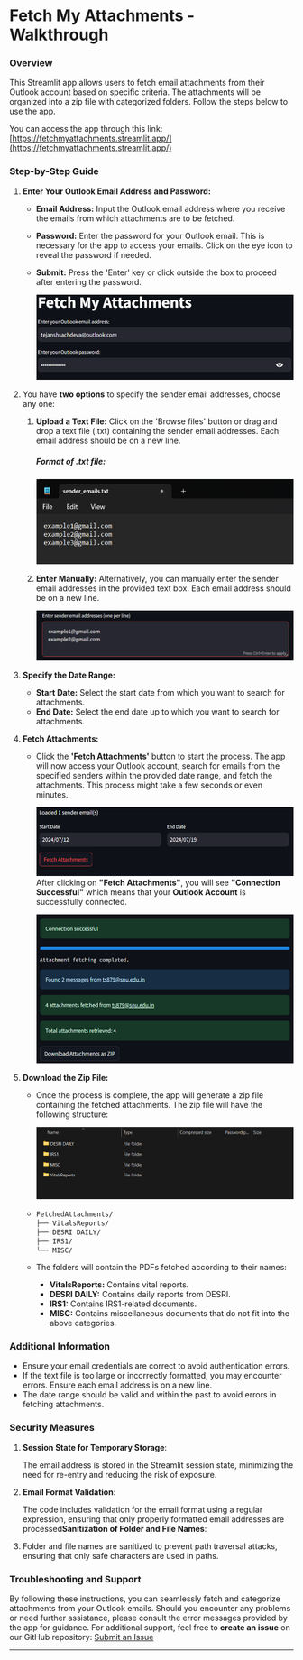 # Fetch My Attachments - Walkthrough

### Overview

This Streamlit app allows users to fetch email attachments from their Outlook account based on specific criteria. The attachments will be organized into a zip file with categorized folders. Follow the steps below to use the app.

You can access the app through this link: [https://fetchmyattachments.streamlit.app/](https://fetchmyattachments.streamlit.app/)

### Step-by-Step Guide

1. **Enter Your Outlook Email Address and Password:**

   - **Email Address:** Input the Outlook email address where you receive the emails from which attachments are to be fetched.
   - **Password:** Enter the password for your Outlook email. This is necessary for the app to access your emails. Click on the eye icon to reveal the password if needed.
   - **Submit:** Press the 'Enter' key or click outside the box to proceed after entering the password.

     ![1721382994308](image/WalkThrough/1721382994308.png)
2. You have **two options** to specify the sender email addresses, choose any one:

   1. **Upload a Text File:** Click on the 'Browse files' button or drag and drop a text file (.txt) containing the sender email addresses. Each email address should be on a new line.

      ##### Format of .txt file:

      ![1721382613724](image/WalkThrough/1721382613724.png)
   2. **Enter Manually:** Alternatively, you can manually enter the sender email addresses in the provided text box. Each email address should be on a new line.

      ![1721382510657](image/WalkThrough/1721382510657.png)
3. **Specify the Date Range:**

   - **Start Date:** Select the start date from which you want to search for attachments.
   - **End Date:** Select the end date up to which you want to search for attachments.
4. **Fetch Attachments:**

   - Click the **'Fetch Attachments'** button to start the process. The app will now access your Outlook account, search for emails from the specified senders within the provided date range, and fetch the attachments. This process might take a few seconds or even minutes.

     ![1721382699354](image/WalkThrough/1721382699354.png)
     After clicking on **"Fetch Attachments"**, you will see **"Connection Successful"** which means that your **Outlook Account** is successfully connected.

     ![1721382763129](image/WalkThrough/1721382763129.png)
5. **Download the Zip File:**

   - Once the process is complete, the app will generate a zip file containing the fetched attachments. The zip file will have the following structure:

     ![1721382915647](image/WalkThrough/1721382915647.png)
   - ```
     FetchedAttachments/
     ├── VitalsReports/
     ├── DESRI DAILY/
     ├── IRS1/
     └── MISC/
     ```
   - The folders will contain the PDFs fetched according to their names:

     - **VitalsReports:** Contains vital reports.
     - **DESRI DAILY:** Contains daily reports from DESRI.
     - **IRS1:** Contains IRS1-related documents.
     - **MISC:** Contains miscellaneous documents that do not fit into the above categories.

### Additional Information

- Ensure your email credentials are correct to avoid authentication errors.
- If the text file is too large or incorrectly formatted, you may encounter errors. Ensure each email address is on a new line.
- The date range should be valid and within the past to avoid errors in fetching attachments.

### Security Measures

1. **Session State for Temporary Storage**:

   The email address is stored in the Streamlit session state, minimizing the need for re-entry and reducing the risk of exposure.
2. **Email Format Validation**:

   The code includes validation for the email format using a regular expression, ensuring that only properly formatted email addresses are processed**Sanitization of Folder and File Names**:
3. Folder and file names are sanitized to prevent path traversal attacks, ensuring that only safe characters are used in paths.

### Troubleshooting and Support

By following these instructions, you can seamlessly fetch and categorize attachments from your Outlook emails. Should you encounter any problems or need further assistance, please consult the error messages provided by the app for guidance. For additional support, feel free to **create an issue** on our GitHub repository: [Submit an Issue](https://github.com/tejanshsachdeva/FetchMyAttachments/issues)

---
